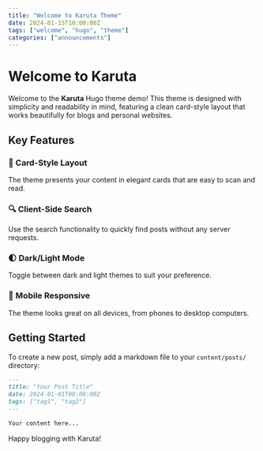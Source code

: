 ```yaml
---
title: "Welcome to Karuta Theme"
date: 2024-01-15T10:00:00Z
tags: ["welcome", "hugo", "theme"]
categories: ["announcements"]
---
```


# Welcome to Karuta

Welcome to the **Karuta** Hugo theme demo! This theme is designed with simplicity and readability in mind, featuring a clean card-style layout that works beautifully for blogs and personal websites.

## Key Features

### 🎴 Card-Style Layout
The theme presents your content in elegant cards that are easy to scan and read.

### 🔍 Client-Side Search
Use the search functionality to quickly find posts without any server requests.

### 🌓 Dark/Light Mode
Toggle between dark and light themes to suit your preference.

### 📱 Mobile Responsive
The theme looks great on all devices, from phones to desktop computers.

## Getting Started

To create a new post, simply add a markdown file to your `content/posts/` directory:

```markdown
---
title: "Your Post Title"
date: 2024-01-01T00:00:00Z
tags: ["tag1", "tag2"]
---

Your content here...
```

Happy blogging with Karuta!
